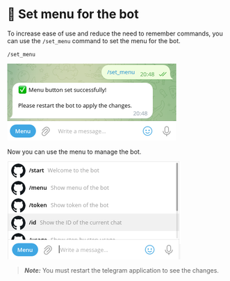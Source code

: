 # 📃 Set menu for the bot

To increase ease of use and reduce the need to remember commands, you can use the `/set_menu` command to set the menu for the bot.

```textmate
/set_menu
```

![set_menu](../images/set_menu.png)

Now you can use the menu to manage the bot.

![set_menu_2](../images/set_menu_2.png)

> **_Note:_** You must restart the telegram application to see the changes.
